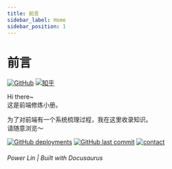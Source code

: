 ```yaml
---
title: 前言
sidebar_label: Home
sidebar_position: 1
---
```


# 前言

<!-- 全干工程师~-->

[![GitHub](https://img.shields.io/badge/dynamic/json?label=GitHub&query=%24.data.totalSubs&url=https%3A%2F%2Fapi.spencerwoo.com%2Fsubstats%2F%3Fsource%3Dgithub%26queryKey%3Dimondo&labelColor=555555&color=282c34&longCache=true?&style=for-the-badge)](https://github.com/imondo)
[![知乎](https://img.shields.io/badge/dynamic/json?color=282c34&labelColor=0084ff&label=ZHIHU&query=%24.data.totalSubs&url=https%3A%2F%2Fapi.spencerwoo.com%2Fsubstats%2F%3Fsource%3Dzhihu%26queryKey%3Difmondo&longCache=true?&style=for-the-badge)](https://www.zhihu.com/people/ifmondo)


Hi there~  
这是前端修炼小册。

为了对前端有一个系统梳理过程，我在这里收录知识。  
请随意浏览～

[![GitHub deployments](https://img.shields.io/github/deployments/keepcodinglife/frontend-practice-brochure/Production?label=Build&style=flat-square)](https://vercel.com/keepcodinglife/frontend-practice-brochure/deployments)
[![GitHub last commit](https://img.shields.io/github/last-commit/keepcodinglife/frontend-practice-brochure?color=FCD734&label=Last%20commit&style=flat-square)](https://github.com/keepcodinglife/frontend-practice-brochure/commits/main)
[![contact](https://img.shields.io/badge/Contact%20me-here-34ABE0?&style=flat-square)](contact-me)

<h6>Power Lin | Built with Docusaurus</h6>


